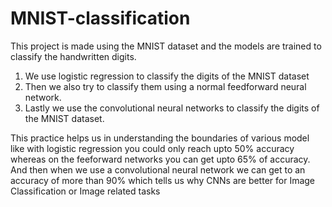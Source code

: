# MNIST-classification
This project is made using the MNIST dataset and the models are trained to classify the handwritten digits.
1. We use logistic regression to classify the digits of the MNIST dataset
2. Then we also try to classify them using a normal feedforward neural network.
3. Lastly we use the convolutional neural networks to classify the digits of the MNIST dataset.

This practice helps us in understanding the boundaries of various model like with logistic regression you could only reach upto 50% accuracy whereas on the feeforward networks you can get upto 65% of accuracy.
And then when we use a convolutional neural network we can get to an accuracy of more than 90% which tells us why CNNs are better for Image Classification or Image related tasks
